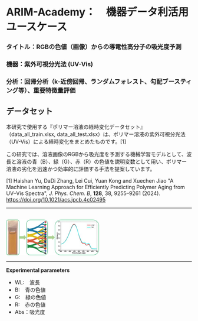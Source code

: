 # ARIM-Academy：　機器データ利活用ユースケース
### タイトル：RGBの色値（画像）からの導電性高分子の吸光度予測
### 機器：紫外可視分光法 (UV-Vis) 
### 分析：回帰分析（k-近傍回帰、ランダムフォレスト、勾配ブースティング等）、重要特徴量評価


## データセット
本研究で使用する『ポリマー溶液の経時変化データセット』（data_all_train.xlsx, data_all_test.xlsx）は、ポリマー溶液の紫外可視分光法（UV-Vis）による経時変化をまとめたものです。[1]

この研究では、溶液画像のRGBから吸光度を予測する機械学習モデルとして、波長と溶液の青（B）、緑（G）、赤（R）の色値を説明変数として用い、ポリマー溶液の劣化を迅速かつ効率的に評価する手法を提案しています。

[1] Haishan Yu, DaDi Zhang, Lei Cui, Yuan Kong and Xuechen Jiao "A Machine Learning Approach for Efficiently Predicting Polymer Aging from UV–Vis Spectra", *J. Phys. Chem. B*, **128**, 38, 9255–9261 (2024).   
https://doi.org/10.1021/acs.jpcb.4c02495

---
<br>  
<img src="./img/main_image.jpg" width="50%">
<br> 

---
**Experimental parameters**  
* WL:　波長 
* B:　青の色値
* G:　緑の色値
* R:　赤の色値
* Abs：吸光度